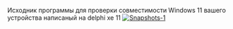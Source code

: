 Исходник программы для проверки совместимости Windows 11 вашего устройства написаный на delphi xe 11
<a href='https://postimg.cc/ZWfLxKS7' target='_blank'><img src='https://i.postimg.cc/ZWfLxKS7/Snapshots-1.png' border='0' alt='Snapshots-1'/></a>
